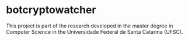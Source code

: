 # botcryptowatcher
This project is part of the research developed in the master degree in Computer Science in the Universidade Federal de Santa Catarina (UFSC).

